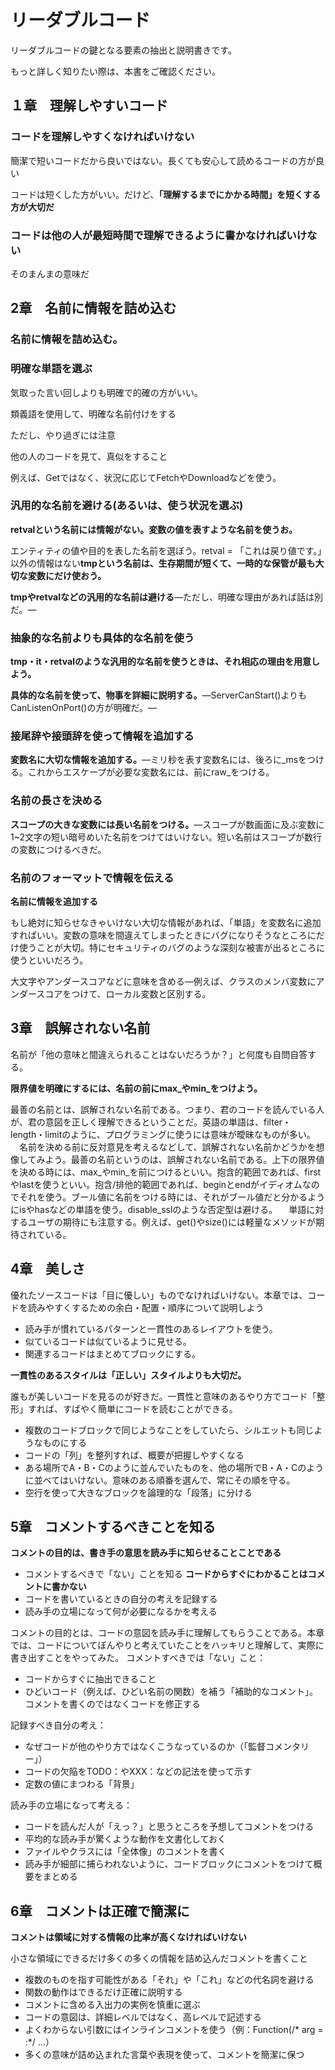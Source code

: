 # リーダブルコード
リーダブルコードの鍵となる要素の抽出と説明書きです。

もっと詳しく知りたい際は、本書をご確認ください。

## １章　理解しやすいコード

### コードを理解しやすくなければいけない

簡潔で短いコードだから良いではない。長くても安心して読めるコードの方が良い

コードは短くした方がいい。だけど、**「理解するまでにかかる時間」を短くする方が大切だ**

### コードは他の人が最短時間で理解できるように書かなければいけない

そのまんまの意味だ

## 2章　名前に情報を詰め込む

### 名前に情報を詰め込む。

### 明確な単語を選ぶ

気取った言い回しよりも明確で的確の方がいい。

類義語を使用して、明確な名前付けをする

ただし、やり過ぎには注意

他の人のコードを見て、真似をすること

例えば、Getではなく、状況に応じてFetchやDownloadなどを使う。

### 汎用的な名前を避ける(あるいは、使う状況を選ぶ)

**retvalという名前には情報がない。変数の値を表すような名前を使うお。**

エンティティの値や目的を表した名前を選ぼう。retval = 「これは戻り値です。」以外の情報はない**tmpという名前は、生存期間が短くて、一時的な保管が最も大切な変数にだけ使おう。**

**tmpやretvalなどの汎用的な名前は避ける**—ただし、明確な理由があれば話は別だ。—

### 抽象的な名前よりも具体的な名前を使う

**tmp・it・retvalのような汎用的な名前を使うときは、それ相応の理由を用意しよう。**

**具体的な名前を使って、物事を詳細に説明する。**—ServerCanStart()よりもCanListenOnPort()の方が明確だ。—

### 接尾辞や接頭辞を使って情報を追加する

**変数名に大切な情報を追加する。**—ミリ秒を表す変数名には、後ろに_msをつける。これからエスケープが必要な変数名には、前にraw_をつける。

### 名前の長さを決める

**スコープの大きな変数には長い名前をつける。**—スコープが数画面に及ぶ変数に1~2文字の短い暗号めいた名前をつけてはいけない。短い名前はスコープが数行の変数につけるべきだ。

### 名前のフォーマットで情報を伝える

**名前に情報を追加する**

もし絶対に知らせなきゃいけない大切な情報があれば、「単語」を変数名に追加すればいい。変数の意味を間違えてしまったときにバグになりそうなところにだけ使うことが大切。特にセキュリティのバグのような深刻な被害が出るところに使うといいだろう。

大文字やアンダースコアなどに意味を含める—例えば、クラスのメンバ変数にアンダースコアをつけて、ローカル変数と区別する。

## 3章　誤解されない名前

名前が「他の意味と間違えられることはないだろうか？」と何度も自問自答する。

**限界値を明確にするには、名前の前にmax_やmin_をつけよう。**

最善の名前とは、誤解されない名前である。つまり、君のコードを読んでいる人が、君の意図を正しく理解できるということだ。英語の単語は、filter・length・limitのように、プログラミングに使うには意味が曖昧なものが多い。
　名前を決める前に反対意見を考えるなどして、誤解されない名前かどうかを想像してみよう。最善の名前というのは、誤解されない名前である。上下の限界値を決める時には、max_やmin_を前につけるといい。抱含的範囲であれば、firstやlastを使うといい。抱含/排他的範囲であれば、beginとendがイディオムなのでそれを使う。ブール値に名前をつける時には、それがブール値だと分かるようにisやhasなどの単語を使う。disable_sslのような否定型は避ける。
　単語に対するユーザの期待にも注意する。例えば、get()やsize()には軽量なメソッドが期待されている。

## 4章　美しさ
優れたソースコードは「目に優しい」ものでなければいけない。本章では、コードを読みやすくするための余白・配置・順序について説明しよう
- 読み手が慣れているパターンと一貫性のあるレイアウトを使う。
- 似ているコードは似ているように見せる。
- 関連するコードはまとめてブロックにする。

**一貫性のあるスタイルは「正しい」スタイルよりも大切だ。**

誰もが美しいコードを見るのが好きだ。一貫性と意味のあるやり方でコード「整形」すれば、すばやく簡単にコードを読むことができる。
- 複数のコードブロックで同じようなことをしていたら、シルエットも同じようなものにする
- コードの「列」を整列すれば、概要が把握しやすくなる
- ある場所でA・B・Cのように並んでいたものを、他の場所でB・A・Cのように並べてはいけない。意味のある順番を選んで、常にその順を守る。
- 空行を使って大きなブロックを論理的な「段落」に分ける

## 5章　コメントするべきことを知る
**コメントの目的は、書き手の意思を読み手に知らせることことである**
- コメントするべきで「ない」ことを知る
  **コードからすぐにわかることはコメントに書かない**
- コードを書いているときの自分の考えを記録する
- 読み手の立場になって何が必要になるかを考える

コメントの目的とは、コードの意図を読み手に理解してもらうことである。本章では、コードについてぼんやりと考えていたことをハッキリと理解して、実際に書き出すことをやってみた。
コメントすべきでは「ない」こと：
  - コードからすぐに抽出できること
  - ひどいコード（例えば、ひどい名前の関数）を補う「補助的なコメント」。コメントを書くのではなくコードを修正する

記録すべき自分の考え：
 - なぜコードが他のやり方ではなくこうなっているのか（「監督コメンタリー」）
 - コードの欠陥をTODO：やXXX：などの記法を使って示す
 - 定数の値にまつわる「背景」

読み手の立場になって考える：
 - コードを読んだ人が「えっ？」と思うところを予想してコメントをつける
 - 平均的な読み手が驚くような動作を文書化しておく
 - ファイルやクラスには「全体像」のコメントを書く
 - 読み手が細部に捕らわれないように、コードブロックにコメントをつけて概要をまとめる

## 6章　コメントは正確で簡潔に
**コメントは領域に対する情報の比率が高くなければいけない**

小さな領域にできるだけ多くの多くの情報を詰め込んだコメントを書くこと
 - 複数のものを指す可能性がある「それ」や「これ」などの代名詞を避ける
 - 関数の動作はできるだけ正確に説明する
 - コメントに含める入出力の実例を慎重に選ぶ
 - コードの意図は、詳細レベルではなく、高レベルで記述する
 - よくわからない引数にはインラインコメントを使う（例：Function(/* arg = :*/ ...）
 - 多くの意味が詰め込まれた言葉や表現を使って、コメントを簡潔に保つ

